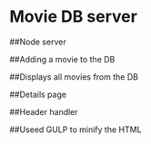 # Movie DB server
##Node server

##Adding a movie to the DB

##Displays all movies from the DB

##Details page

##Header handler

##Useed GULP to minify the HTML
